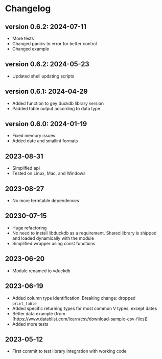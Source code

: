# Changelog

## version 0.6.2: 2024-07-11

- More tests
- Changed panics to error for better control
- Changed example

## version 0.6.2: 2024-05-23

- Updated shell updating scripts

## version 0.6.1: 2024-04-29

- Added function to gey duckdb library version
- Padded table output according to data type

## version 0.6.0: 2024-01-19

- Fixed memory issues
- Added date and smallint formats

## 2023-08-31

- Simplified api
- Tested on Linux, Mac, and Windows

## 2023-08-27

- No more termtable dependences

## 20230-07-15

- Huge refactoring
- No need to install libduckdb as a requirement. Shared library is shipped and loaded dynamically with the module
- Simplified wrapper using const functions

## 2023-06-20

- Module renamed to vduckdb

## 2023-06-19

- Added column type identification. Breaking change: dropped `print_table`
- Added specific returning types for most common V types, except dates
- Better data example (from [https://www.datablist.com/learn/csv/download-sample-csv-files])
- Added more tests

## 2023-05-12

- First commit to test library integration with working code
